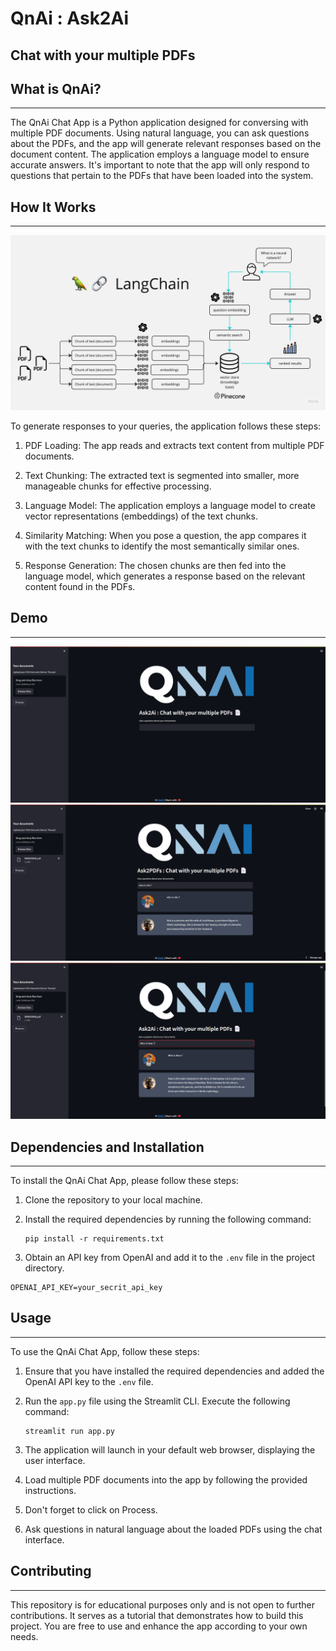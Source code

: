 # QnAi : Ask2Ai 
## Chat with your multiple PDFs

## What is QnAi?
------------
The QnAi Chat App is a Python application designed for conversing with multiple PDF documents. Using natural language, you can ask questions about the PDFs, and the app will generate relevant responses based on the document content. The application employs a language model to ensure accurate answers. It's important to note that the app will only respond to questions that pertain to the PDFs that have been loaded into the system.
## How It Works
------------

![MultiPDF Chat App Diagram](./docs/PDF-LangChain.jpg)

To generate responses to your queries, the application follows these steps:

1. PDF Loading: The app reads and extracts text content from multiple PDF documents.

2. Text Chunking: The extracted text is segmented into smaller, more manageable chunks for effective processing.

3. Language Model: The application employs a language model to create vector representations (embeddings) of the text chunks.

4. Similarity Matching: When you pose a question, the app compares it with the text chunks to identify the most semantically similar ones.

5. Response Generation: The chosen chunks are then fed into the language model, which generates a response based on the relevant content found in the PDFs.

## Demo
------------------------
![Demo screenshot](./docs/demo1.png)
![Demo screenshot](./docs/demo2.png)
![Demo screenshot](./docs/demo3.png)
## Dependencies and Installation
----------------------------
To install the QnAi Chat App, please follow these steps:

1. Clone the repository to your local machine.

2. Install the required dependencies by running the following command:
   ```
   pip install -r requirements.txt
   ```

3. Obtain an API key from OpenAI and add it to the `.env` file in the project directory.
```commandline
OPENAI_API_KEY=your_secrit_api_key
```

## Usage
-----
To use the QnAi Chat App, follow these steps:

1. Ensure that you have installed the required dependencies and added the OpenAI API key to the `.env` file.

2. Run the `app.py` file using the Streamlit CLI. Execute the following command:
   ```
   streamlit run app.py
   ```

3. The application will launch in your default web browser, displaying the user interface.

4. Load multiple PDF documents into the app by following the provided instructions.

5. Don't forget to click on Process.

6. Ask questions in natural language about the loaded PDFs using the chat interface.

## Contributing
------------
This repository is for educational purposes only and is not open to further contributions. It serves as a tutorial that demonstrates how to build this project. You are free to use and enhance the app according to your own needs.
